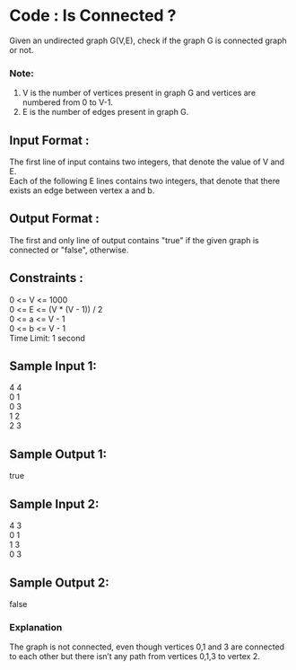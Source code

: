 # Code : Is Connected ?  

Given an undirected graph G(V,E), check if the graph G is connected graph or not.  
### Note:

1. V is the number of vertices present in graph G and vertices are numbered from 0 to V-1.   
2. E is the number of edges present in graph G.  

## Input Format :

The first line of input contains two integers, that denote the value of V and E.  
Each of the following E lines contains two integers, that denote that there exists an edge between vertex a and b.  

## Output Format :

The first and only line of output contains "true" if the given graph is connected or "false", otherwise.  

## Constraints :

0 <= V <= 1000  
0 <= E <= (V * (V - 1)) / 2  
0 <= a <= V - 1  
0 <= b <= V - 1  
Time Limit: 1 second  

## Sample Input 1:

4 4  
0 1  
0 3  
1 2  
2 3  

## Sample Output 1:

true  

## Sample Input 2:

4 3  
0 1  
1 3   
0 3  
  
## Sample Output 2:

false   

### Explanation

The graph is not connected, even though vertices 0,1 and 3 are connected to each other but there isn’t any path from vertices 0,1,3 to vertex 2.   

